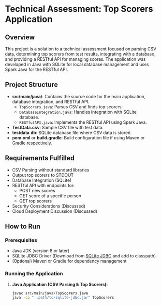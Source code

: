 # Technical Assessment: Top Scorers Application

## Overview

This project is a solution to a technical assessment focused on parsing CSV data, determining top scorers from test results, integrating with a database, and providing a RESTful API for managing scores. The application was developed in Java with SQLite for local database management and uses Spark Java for the RESTful API.

## Project Structure

- **src/main/java/**: Contains the source code for the main application, database integration, and RESTful API.
  - `TopScorers.java`: Parses CSV and finds top scorers.
  - `DatabaseIntegration.java`: Handles integration with SQLite database.
  - `RESTfulAPI.java`: Implements the RESTful API using Spark Java.
- **TestData.csv**: Sample CSV file with test data.
- **testdata.db**: SQLite database file where CSV data is stored.
- **pom.xml** or **build.gradle**: Build configuration file if using Maven or Gradle respectively.

## Requirements Fulfilled

- CSV Parsing without standard libraries
- Output top scorers to STDOUT
- Database Integration (SQLite)
- RESTful API with endpoints for:
  - POST new scores
  - GET score of a specific person
  - GET top scorers
- Security Considerations (Discussed)
- Cloud Deployment Discussion (Discussed)

## How to Run

### Prerequisites

- Java JDK (version 8 or later)
- SQLite JDBC Driver (Download from [SQLite JDBC](https://github.com/xerial/sqlite-jdbc) and add to classpath)
- (Optional) Maven or Gradle for dependency management

### Running the Application

1. **Java Application (CSV Parsing & Top Scorers):**

   ```bash
   javac src/main/java/TopScorers.java
   java -cp ".:path/to/sqlite-jdbc.jar" TopScorers
